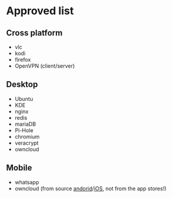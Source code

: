 # Approved list

## Cross platform
 * vlc
 * kodi
 * firefox
 * OpenVPN (client/server)

## Desktop
 * Ubuntu
 * KDE
 * nginx
 * redis
 * mariaDB
 * Pi-Hole
 * chromium
 * veracrypt
 * owncloud

## Mobile
 * whatsapp
 * owncloud (from source [andorid](https://github.com/owncloud/android)/[iOS](https://github.com/owncloud/ios), not from the app stores!)
 
